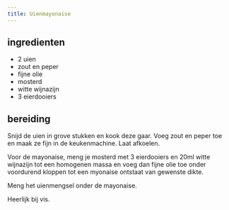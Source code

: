 ```yaml
---
title: Uienmayonaise
---
```


##  ingredienten 
* 2 uien
* zout en peper
* fijne olie
* mosterd
* witte wijnazijn
* 3 eierdooiers

##  bereiding 
Snijd de uien in grove stukken en kook deze gaar. Voeg zout en peper toe en maak ze fijn in de keukenmachine. Laat afkoelen.

Voor de mayonaise, meng je mosterd met 3 eierdooiers en 20ml witte wijnazijn tot een homogenen massa en voeg dan fijne olie toe onder voordurend kloppen tot een myonaise ontstaat van gewenste dikte.

Meng het uienmengsel onder de mayonaise.

Heerlijk bij vis.

